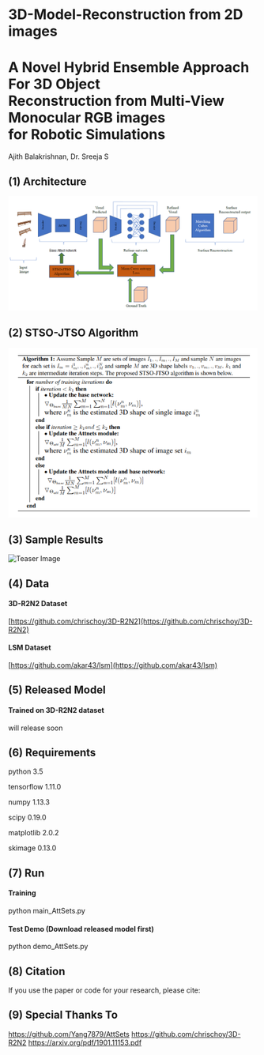 # 3D-Model-Reconstruction from 2D images
# A Novel Hybrid Ensemble Approach For 3D Object <br /> Reconstruction from Multi-View Monocular RGB images <br />for Robotic Simulations 
Ajith Balakrishnan, Dr. Sreeja S

## (1) Architecture
![Arch Image](https://github.com/Ajithbalakrishnan/3D-Model-Reconstruction/blob/master/imgs/structure_updated.png)
## (2) STSO-JTSO Algorithm
![Teaser Image](https://github.com/Ajithbalakrishnan/3D-Model-Reconstruction/blob/master/imgs/stsojtso.png)
## (3) Sample Results
![Teaser Image]()

## (4) Data
#### 3D-R2N2 Dataset
[https://github.com/chrischoy/3D-R2N2](https://github.com/chrischoy/3D-R2N2)
#### LSM Dataset
[https://github.com/akar43/lsm](https://github.com/akar43/lsm)

## (5) Released Model
#### Trained on 3D-R2N2 dataset
will release soon

## (6) Requirements
python  3.5

tensorflow 1.11.0 

numpy 1.13.3

scipy 0.19.0

matplotlib 2.0.2

skimage 0.13.0

## (7) Run
#### Training
python main_AttSets.py

#### Test Demo (Download released model first)
python demo_AttSets.py

## (8) Citation
If you use the paper or code for your research, please cite:

## (9) Special Thanks To
https://github.com/Yang7879/AttSets
https://github.com/chrischoy/3D-R2N2
https://arxiv.org/pdf/1901.11153.pdf 
